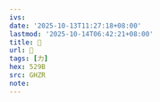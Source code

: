 ```yaml
---
ivs:
date: '2025-10-13T11:27:18+08:00'
lastmod: '2025-10-14T06:42:21+08:00'
title: 󰖴
url: 󰖴
tags: [力]
hex: 529B
src: GHZR
note:
---
```

